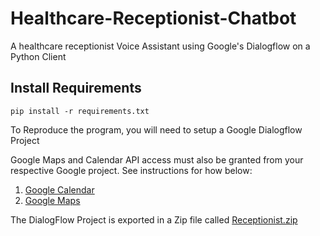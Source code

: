 # Healthcare-Receptionist-Chatbot
A healthcare receptionist Voice Assistant using Google's Dialogflow on a Python Client

## Install Requirements
```
pip install -r requirements.txt
```

To Reproduce the program, you will need to setup a Google Dialogflow Project <br>

Google Maps and Calendar API access must also be granted from your respective Google project. See instructions for how below:
1. [Google Calendar](https://developers.google.com/calendar/api/quickstart/python)
2. [Google Maps](https://developers.google.com/maps/documentation/places/web-service/get-api-key)

The DialogFlow Project is exported in a Zip file called [Receptionist.zip](Receptionist.zip)
